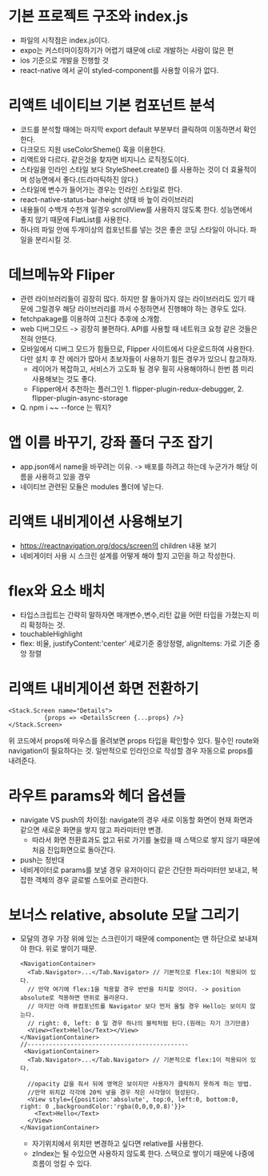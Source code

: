 # 기본 프로젝트 구조와 index.js

- 파일의 시작점은 index.js이다.
- expo는 커스터마이징하기가 어렵기 떄문에 cli로 개발하는 사람이 많은 편
- ios 기준으로 개발을 진행할 것
- react-native 에서 굳이 styled-component를 사용할 이유가 없다.

# 리액트 네이티브 기본 컴포넌트 분석

- 코드를 분석할 때에는 마지막 export default 부분부터 클릭하여 이동하면서 확인한다.
- 다크모드 지원 useColorSheme() 훅을 이용한다.
- 리액트와 다르다. 같은것을 찾자면 비지니스 로직정도이다.
- 스타일을 인라인 스타일 보다 StyleSheet.create() 를 사용하는 것이 더 효율적이며 성능면에서 좋다.(드라마틱하진 않다.)
- 스타일에 변수가 들어가는 경우는 인라인 스타일로 한다.
- react-native-status-bar-height 상태 바 높이 라이브러리
- 내용들이 수백개 수천개 일경우 scrollView를 사용하지 않도록 한다. 성능면에서 좋지 않기 때문에 FlatList를 사용한다.
- 하나의 파일 안에 두개이상의 컴포넌트를 넣는 것은 좋은 코딩 스타일이 아니다. 파일을 분리시킬 것.

# 데브메뉴와 Fliper

- 관련 라이브러리들이 굉장히 많다. 하지만 잘 돌아가지 않는 라이브러리도 있기 때문에 그럴경우 해당 라이브러리를 까서 수정하면서 진행해야 하는 경우도 있다.
- fetchpakage를 이용하여 고친다 추후에 소개함.
- web 디버그모드 -> 굉장히 불편하다. API를 사용할 때 네트워크 요청 같은 것들은 전혀 안뜬다.
- 모바일에서 디버그 모드가 힘들므로, Flipper 사이트에서 다운로드하여 사용한다. 다만 설치 후 잔 에러가 많아서 초보자들이 사용하기 힘든 경우가 있으니 참고하자.
  - 레이어가 복잡하고, 서비스가 고도화 될 경우 필히 사용해야하니 한번 쯤 미리 사용해보는 것도 좋다.
  - Flipper에서 추천하는 플러그인 1. flipper-plugin-redux-debugger, 2. flipper-plugin-async-storage
- Q. npm i ~~ --force 는 뭐지?

# 앱 이름 바꾸기, 강좌 폴더 구조 잡기

- app.json에서 name을 바꾸려는 이유. -> 배포를 하려고 하는데 누군가가 해당 이름을 사용하고 있을 경우
- 네이티브 관련된 모듈은 modules 폴더에 넣는다.

# 리액트 내비게이션 사용해보기

- https://reactnavigation.org/docs/screen의 children 내용 보기
- 네비게이터 사용 시 스크린 설계를 어떻게 해야 할지 고민을 하고 작성한다.

# flex와 요소 배치

- 타입스크립트는 간략히 말하자면 매개변수,변수,리턴 값을 어떤 타입을 가졌는지 미리 확정하는 것.
- touchableHighlight
- flex: 비율, justifyContent:'center' 세로기준 중앙정렬, alignItems: 가로 기준 중앙 정렬

# 리액트 내비게이션 화면 전환하기

```
<Stack.Screen name="Details">
          {props => <DetailsScreen {...props} />}
</Stack.Screen>
```

위 코드에서 props에 마우스를 올려보면 props 타입을 확인할수 있다. 필수인 route와 navigation이 필요하다는 것.
일반적으로 인라인으로 작성할 경우 자동으로 props를 내려준다.

# 라우트 params와 헤더 옵션들

- navigate VS push의 차이점: navigate의 경우 새로 이동할 화면이 현재 화면과 같으면 새로운 화면을 쌓지 않고 파라미터만 변경.
  - 따라서 화면 전환효과도 없고 뒤로 가기를 눌렀을 때 스택으로 쌓지 않기 때문에 처음 진입화면으로 돌아간다.
- push는 정반대
- 네비게이터로 params를 보낼 경우 유저아이디 같은 간단한 파라미터만 보내고, 복잡한 객체의 경우 글로벌 스토어로 관리한다.

# 보너스 relative, absolute 모달 그리기

- 모달의 경우 가장 위에 있는 스크린이기 때문에 component는 맨 하단으로 보내져야 한다. 위로 쌓이기 때문.

  ```
  <NavigationContainer>
    <Tab.Navigator>...</Tab.Navigator> // 기본적으로 flex:1이 적용되어 있다.
    // 만약 여기에 flex:1을 적용할 경우 반반을 차지할 것이다. -> position absolute로 적용하면 맨위로 올라온다.
    // 마지만 아래 뷰컴포넌트를 Navigator 보다 먼저 올릴 경우 Hello는 보이지 않는다.
    // right: 0, left: 0 일 경우 하나의 블럭처럼 된다.(원래는 자기 크기만큼)
    <View><Text>Hello</Text></View>
  </NavigationContainer>
  //---------------------------------------------
   <NavigationContainer>
    <Tab.Navigator>...</Tab.Navigator> // 기본적으로 flex:1이 적용되어 있다.

    //opacity 값을 줘서 뒤에 영역은 보이지만 사용자가 클릭하지 못하게 하는 방법.
    //만약 위치값 각각에 20씩 넣을 경우 작은 사각형이 형성된다.
    <View style={{position:'absolute', top:0, left:0, bottom:0, right: 0 ,backgroundColor:'rgba(0,0,0,0.8)'}}>
      <Text>Hello</Text>
    </View>
  </NavigationContainer>
  ```

  - 자기위치에서 위치만 변경하고 싶다면 relative를 사용한다.
  - zIndex는 될 수있으면 사용하지 않도록 한다. 스택으로 쌓이기 때문에 나중에 흐름이 엉킬 수 있다.
